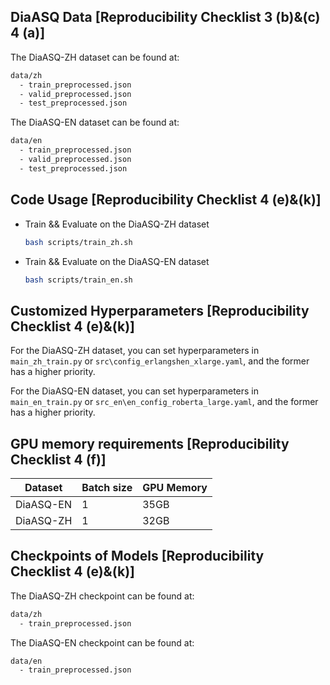 
## DiaASQ Data [Reproducibility Checklist 3 (b)&(c) 4 (a)]

The DiaASQ-ZH dataset can be found at:
  ```bash
  data/zh
    - train_preprocessed.json
    - valid_preprocessed.json
    - test_preprocessed.json
  ```

The DiaASQ-EN dataset can be found at:
  ```bash
  data/en
    - train_preprocessed.json
    - valid_preprocessed.json
    - test_preprocessed.json
  ```

## Code Usage [Reproducibility Checklist 4 (e)&(k)]

+ Train && Evaluate on the DiaASQ-ZH dataset
  ```bash 
  bash scripts/train_zh.sh
  ```

+ Train && Evaluate on the DiaASQ-EN dataset
  ```bash 
  bash scripts/train_en.sh
  ```

## Customized Hyperparameters [Reproducibility Checklist 4 (e)&(k)]

For the DiaASQ-ZH dataset, you can set hyperparameters in `main_zh_train.py` or `src\config_erlangshen_xlarge.yaml`, and the former has a higher priority.

For the DiaASQ-EN dataset, you can set hyperparameters in `main_en_train.py` or `src_en\en_config_roberta_large.yaml`, and the former has a higher priority.


## GPU memory requirements [Reproducibility Checklist 4 (f)]

  | Dataset | Batch size | GPU Memory |
  | --- | --- | --- |
  | DiaASQ-EN | 1 |  35GB |
  | DiaASQ-ZH | 1 | 32GB |


## Checkpoints of Models [Reproducibility Checklist 4 (e)&(k)]

The DiaASQ-ZH checkpoint can be found at:
  ```bash
  data/zh
    - train_preprocessed.json
  ```

The DiaASQ-EN checkpoint can be found at:
  ```bash
  data/en
    - train_preprocessed.json
  ```
